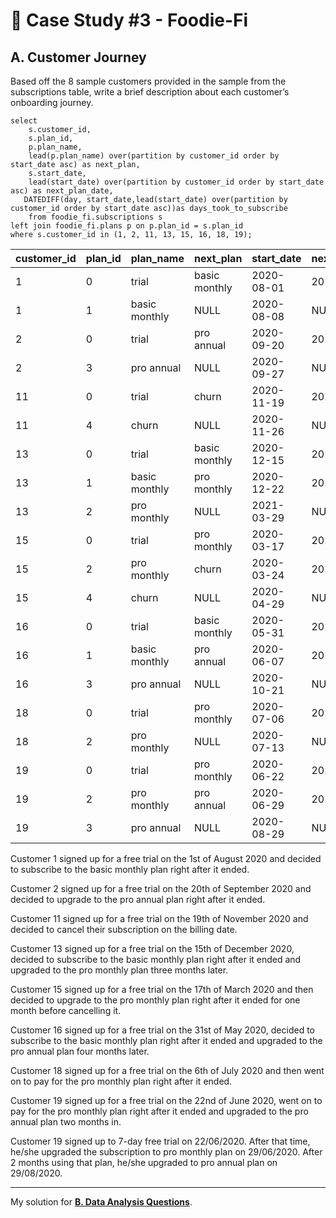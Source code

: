 # 🥑 Case Study #3 - Foodie-Fi
## A. Customer Journey
Based off the 8 sample customers provided in the sample from the subscriptions table, write a brief description about each customer’s onboarding journey.
```TSQL
select
	s.customer_id,
	s.plan_id,
	p.plan_name,
	lead(p.plan_name) over(partition by customer_id order by start_date asc) as next_plan,
	s.start_date,
	lead(start_date) over(partition by customer_id order by start_date asc) as next_plan_date,
   DATEDIFF(day, start_date,lead(start_date) over(partition by customer_id order by start_date asc))as days_took_to_subscribe
	from foodie_fi.subscriptions s
left join foodie_fi.plans p on p.plan_id = s.plan_id
where s.customer_id in (1, 2, 11, 13, 15, 16, 18, 19);
```
| customer_id | plan_id | plan_name     | next_plan     | start_date | next_plan_date | days_took_to_subscribe |
|-------------|---------|---------------|---------------|------------|----------------|------------------------|
| 1           | 0       | trial         | basic monthly | 2020-08-01 | 2020-08-08     | 7                      |
| 1           | 1       | basic monthly | NULL          | 2020-08-08 | NULL           | NULL                   |
| 2           | 0       | trial         | pro annual    | 2020-09-20 | 2020-09-27     | 7                      |
| 2           | 3       | pro annual    | NULL          | 2020-09-27 | NULL           | NULL                   |
| 11          | 0       | trial         | churn         | 2020-11-19 | 2020-11-26     | 7                      |
| 11          | 4       | churn         | NULL          | 2020-11-26 | NULL           | NULL                   |
| 13          | 0       | trial         | basic monthly | 2020-12-15 | 2020-12-22     | 7                      |
| 13          | 1       | basic monthly | pro monthly   | 2020-12-22 | 2021-03-29     | 97                     |
| 13          | 2       | pro monthly   | NULL          | 2021-03-29 | NULL           | NULL                   |
| 15          | 0       | trial         | pro monthly   | 2020-03-17 | 2020-03-24     | 7                      |
| 15          | 2       | pro monthly   | churn         | 2020-03-24 | 2020-04-29     | 36                     |
| 15          | 4       | churn         | NULL          | 2020-04-29 | NULL           | NULL                   |
| 16          | 0       | trial         | basic monthly | 2020-05-31 | 2020-06-07     | 7                      |
| 16          | 1       | basic monthly | pro annual    | 2020-06-07 | 2020-10-21     | 136                    |
| 16          | 3       | pro annual    | NULL          | 2020-10-21 | NULL           | NULL                   |
| 18          | 0       | trial         | pro monthly   | 2020-07-06 | 2020-07-13     | 7                      |
| 18          | 2       | pro monthly   | NULL          | 2020-07-13 | NULL           | NULL                   |
| 19          | 0       | trial         | pro monthly   | 2020-06-22 | 2020-06-29     | 7                      |
| 19          | 2       | pro monthly   | pro annual    | 2020-06-29 | 2020-08-29     | 61                     |
| 19          | 3       | pro annual    | NULL          | 2020-08-29 | NULL           | NULL                   |


Customer 1 signed up for a free trial on the 1st of August 2020 and decided to subscribe to the basic monthly plan right after it ended.

Customer 2 signed up for a free trial on the 20th of September 2020 and decided to upgrade to the pro annual plan right after it ended.

Customer 11 signed up for a free trial on the 19th of November 2020 and decided to cancel their subscription on the billing date.

Customer 13 signed up for a free trial on the 15th of December 2020, decided to subscribe to the basic monthly plan right after it ended and upgraded to the pro monthly plan three months later.

Customer 15 signed up for a free trial on the 17th of March 2020 and then decided to upgrade to the pro monthly plan right after it ended for one month before cancelling it.

Customer 16 signed up for a free trial on the 31st of May 2020, decided to subscribe to the basic monthly plan right after it ended and upgraded to the pro annual plan four months later.

Customer 18 signed up for a free trial on the 6th of July 2020 and then went on to pay for the pro monthly plan right after it ended.

Customer 19 signed up for a free trial on the 22nd of June 2020, went on to pay for the pro monthly plan right after it ended and upgraded to the pro annual plan two months in.

Customer 19 signed up to 7-day free trial on 22/06/2020. After that time, he/she upgraded the subscription to pro monthly plan on 29/06/2020. After 2 months using that plan, he/she upgraded to pro annual plan on 29/08/2020.

---
My solution for **[B. Data Analysis Questions](https://github.com/qanhnn12/8-Week-SQL-Challenge/blob/main/Case%20Study%20%233%20-%20Foodie-Fi/Solution/B.%20Data%20Analysis%20Questions.md)**.
